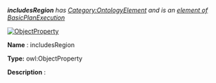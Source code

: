 ___includesRegion__ 
 has
 [Category:OntologyElement](../../Category/OntologyElement "Category:OntologyElement") 
 and is an
 [element of](../../Property/ElementOf "Property:ElementOf") 
[BasicPlanExecution](../../Submissions/BasicPlanExecution "Submissions:BasicPlanExecution")_




  





[![ObjectProperty](../../images/thumb/c/c3/ObjectProperty.gif/45px-ObjectProperty.gif)](../../Image/ObjectProperty.gif "ObjectProperty")


__Name__ 
 : includesRegion
 



__Type:__ 
 owl:ObjectProperty
 



__Description__ 
 :